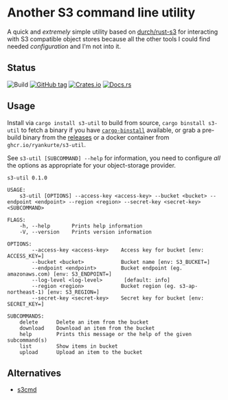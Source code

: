 # Another S3 command line utility

A quick and _extremely_ simple utility based on [durch/rust-s3](https://github.com/durch/rust-s3) for interacting with S3 compatible object stores because all the other tools I could find needed _configuration_ and I'm not into it.

## Status
![Build](https://github.com/ryankurte/s3-util/workflows/Rust/badge.svg)
[![GitHub tag](https://img.shields.io/github/tag/ryankurte/s3-util.svg)](https://github.com/ryankurte/s3-util)
[![Crates.io](https://img.shields.io/crates/v/s3-util.svg)](https://crates.io/crates/s3-util)
[![Docs.rs](https://docs.rs/s3-util/badge.svg)](https://docs.rs/s3-util)


## Usage

Install via `cargo install s3-util` to build from source, `cargo binstall s3-util` to fetch a binary if you have [`cargo-binstall`](https://github.com/ryankurte/cargo-binstall) available, or grab a pre-build binary from the [releases](https://github.com/ryankurte/s3-util/releases/latest) or a docker container from `ghcr.io/ryankurte/s3-util`.

See `s3-util [SUBCOMMAND] --help` for information, you need to configure _all_ the options as appropriate for your object-storage provider.

```
s3-util 0.1.0

USAGE:
    s3-util [OPTIONS] --access-key <access-key> --bucket <bucket> --endpoint <endpoint> --region <region> --secret-key <secret-key> <SUBCOMMAND>

FLAGS:
    -h, --help       Prints help information
    -V, --version    Prints version information

OPTIONS:
        --access-key <access-key>    Access key for bucket [env: ACCESS_KEY=]
        --bucket <bucket>            Bucket name [env: S3_BUCKET=]
        --endpoint <endpoint>        Bucket endpoint (eg. amazonaws.com) [env: S3_ENDPOINT=]
        --log-level <log-level>       [default: info]
        --region <region>            Bucket region (eg. s3-ap-northeast-1) [env: S3_REGION=]
        --secret-key <secret-key>    Secret key for bucket [env: SECRET_KEY=]

SUBCOMMANDS:
    delete      Delete an item from the bucket
    download    Download an item from the bucket
    help        Prints this message or the help of the given subcommand(s)
    list        Show items in bucket
    upload      Upload an item to the bucket
```


## Alternatives

- [s3cmd](https://github.com/s3tools/s3cmd)
